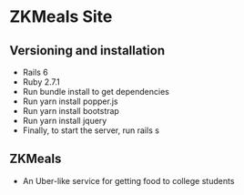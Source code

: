 # ZKMeals Site

## Versioning and installation

* Rails 6
* Ruby 2.7.1
* Run bundle install to get dependencies
* Run yarn install popper.js
* Run yarn install bootstrap
* Run yarn install jquery
* Finally, to start the server, run rails s

## ZKMeals
* An Uber-like service for getting food to college students
